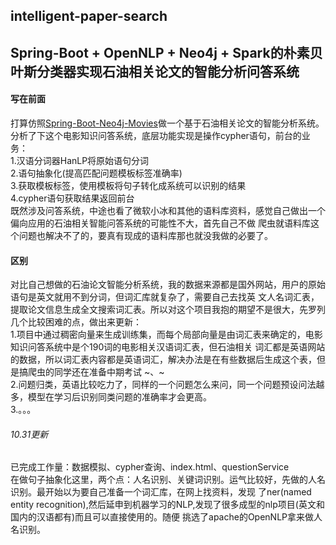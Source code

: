 intelligent-paper-search  
---  
Spring-Boot + OpenNLP + Neo4j + Spark的朴素贝叶斯分类器实现石油相关论文的智能分析问答系统  
---
#### 写在前面  
打算仿照[Spring-Boot-Neo4j-Movies](https://github.com/kobeyk/Spring-Boot-Neo4j-Movies)做一个基于石油相关论文的智能分析系统。
分析了下这个电影知识问答系统，底层功能实现是操作cypher语句，前台的业务：   
1.汉语分词器HanLP将原始语句分词  
2.语句抽象化(提高匹配问题模板标签准确率)  
3.获取模板标签，使用模板将句子转化成系统可以识别的结果   
4.cypher语句获取结果返回前台  
既然涉及问答系统，中途也看了微软小冰和其他的语料库资料，感觉自己做出一个偏向应用的石油相关智能问答系统的可能性不大，首先自己不做
爬虫就语料库这个问题也解决不了的，要真有现成的语料库那也就没我做的必要了。  
#### 区别
对比自己想做的石油论文智能分析系统，我的数据来源都是国外网站，用户的原始语句是英文就用不到分词，但词汇库就复杂了，需要自己去找英
文人名词汇表，提取论文信息生成全文搜索词汇表。所以对这个项目我抱的期望不是很大，先罗列几个比较困难的点，做出来更新：  
1.项目中通过稠密向量来生成训练集，而每个局部向量是由词汇表来确定的，电影知识问答系统中是个190词的电影相关汉语词汇表，但石油相关
词汇都是英语网站的数据，所以词汇表内容都是英语词汇，解决办法是在有些数据后生成这个表，但是搞爬虫的同学还在准备中期考试 ~、~   
2.问题归类，英语比较吃力了，同样的一个问题怎么来问，同一个问题预设问法越多，模型在学习后识别同类问题的准确率才会更高。   
3.。。。

   
###### 10.31更新  
已完成工作量：数据模拟、cypher查询、index.html、questionService   
在做句子抽象化这里，两个点：人名识别、关键词识别。运气比较好，先做的人名识别。最开始以为要自己准备一个词汇库，在网上找资料，发现
了ner(named entity recognition),然后延申到机器学习的NLP,发现了很多成型的nlp项目(英文和国内的汉语都有)而且可以直接使用的。随便
挑选了apache的OpenNLP拿来做人名识别。
 


